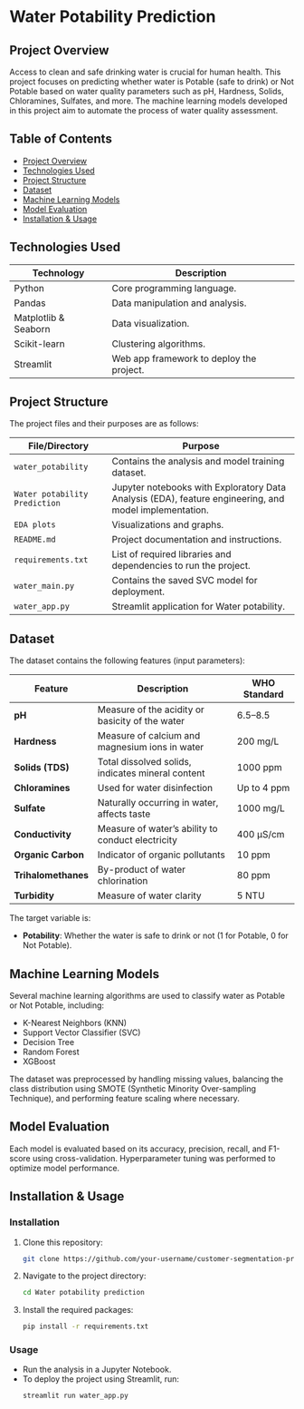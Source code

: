 # Water Potability Prediction

## Project Overview
Access to clean and safe drinking water is crucial for human health. This project focuses on predicting whether water is Potable (safe to drink) or Not Potable based on water quality parameters such as pH, Hardness, Solids, Chloramines, Sulfates, and more. The machine learning models developed in this project aim to automate the process of water quality assessment.

## Table of Contents
- [Project Overview](#project-overview)
- [Technologies Used](#technologies-used)
- [Project Structure](#project-structure)
- [Dataset](#dataset)
- [Machine Learning Models](#machine-learning-models)
- [Model Evaluation](#model-evaluation)
- [Installation & Usage](#installation--usage)

## Technologies Used
| Technology         | Description                               |
|--------------------|-------------------------------------------|
| Python             | Core programming language.                |
| Pandas             | Data manipulation and analysis.           |
| Matplotlib & Seaborn | Data visualization.                     |
| Scikit-learn       | Clustering algorithms.                     |
| Streamlit          | Web app framework to deploy the project. |

## Project Structure
The project files and their purposes are as follows:

| File/Directory                     | Purpose                                                         |
|------------------------------------|-----------------------------------------------------------------|
| `water_potability`                 | Contains the analysis and model training dataset.              |
| `Water potability Prediction`       | Jupyter notebooks with Exploratory Data Analysis (EDA), feature engineering, and model implementation. |
| `EDA plots`                        | Visualizations and graphs.                                      |
| `README.md`                        | Project documentation and instructions.                        |
| `requirements.txt`                 | List of required libraries and dependencies to run the project.|
| `water_main.py`                   | Contains the saved SVC model for deployment.                  |
| `water_app.py`                    | Streamlit application for Water potability.                   |

## Dataset
The dataset contains the following features (input parameters):

| Feature              | Description                                                | WHO Standard                 |
|----------------------|------------------------------------------------------------|-------------------------------|
| **pH**               | Measure of the acidity or basicity of the water           | 6.5–8.5                      |
| **Hardness**         | Measure of calcium and magnesium ions in water            | 200 mg/L                     |
| **Solids (TDS)**     | Total dissolved solids, indicates mineral content         | 1000 ppm                     |
| **Chloramines**      | Used for water disinfection                               | Up to 4 ppm                  |
| **Sulfate**          | Naturally occurring in water, affects taste              | 1000 mg/L                    |
| **Conductivity**     | Measure of water’s ability to conduct electricity         | 400 μS/cm                    |
| **Organic Carbon**   | Indicator of organic pollutants                            | 10 ppm                       |
| **Trihalomethanes**  | By-product of water chlorination                          | 80 ppm                       |
| **Turbidity**        | Measure of water clarity                                   | 5 NTU                        |

The target variable is:
- **Potability**: Whether the water is safe to drink or not (1 for Potable, 0 for Not Potable).

## Machine Learning Models
Several machine learning algorithms are used to classify water as Potable or Not Potable, including:
- K-Nearest Neighbors (KNN)
- Support Vector Classifier (SVC)
- Decision Tree
- Random Forest
- XGBoost

The dataset was preprocessed by handling missing values, balancing the class distribution using SMOTE (Synthetic Minority Over-sampling Technique), and performing feature scaling where necessary.

## Model Evaluation
Each model is evaluated based on its accuracy, precision, recall, and F1-score using cross-validation. Hyperparameter tuning was performed to optimize model performance.

## Installation & Usage

### Installation
1. Clone this repository:
   ```bash
   git clone https://github.com/your-username/customer-segmentation-project.git
2. Navigate to the project directory:
   ```bash
   cd Water potability prediction
   
4. Install the required packages:
   ```bash
   pip install -r requirements.txt

### Usage
- Run the analysis in a Jupyter Notebook.
- To deploy the project using Streamlit, run:
  ```bash
  streamlit run water_app.py 
